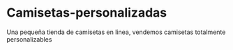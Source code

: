 # Camisetas-personalizadas
Una pequeña tienda de camisetas en linea, vendemos camisetas totalmente personalizables
